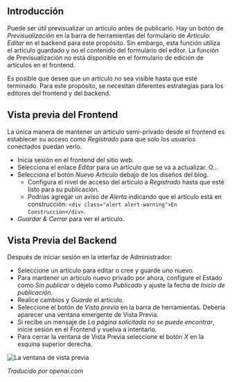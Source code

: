 <!-- Filename: J4.x:Article_Preview / Display title: Artículo: Vista previa  -->

## Introducción

Puede ser útil previsualizar un artículo antes de publicarlo. Hay un botón de *Previsualización* en la barra de herramientas del formulario de *Artículo: Editar* en el backend para este propósito. Sin embargo, esta función utiliza el artículo guardado y no el contenido del formulario del editor. La función de Previsualización no está disponible en el formulario de edición de artículos en el frontend.

Es posible que desee que un artículo no sea visible hasta que esté terminado. Para este propósito, se necesitan diferentes estrategias para los editores del frontend y del backend.

## Vista previa del Frontend

La única manera de mantener un artículo semi-privado desde el frontend es establecer su acceso como *Registrado* para que solo los usuarios conectados puedan verlo.

- Inicia sesión en el frontend del sitio web.
- Selecciona el enlace *Editar* para un artículo que se va a actualizar. O...
- Selecciona el botón *Nuevo Artículo* debajo de los diseños del blog.
  - Configura el nivel de acceso del artículo a *Registrado* hasta que esté listo para su publicación.
  - Podrías agregar un aviso de *Alerta* indicando que el artículo está en construcción: `<div class="alert alert-warning">En Construcción</div>`.
- *Guardar & Cerrar* para ver el artículo.

## Vista Previa del Backend

Después de iniciar sesión en la interfaz de Administrador:

- Seleccione un artículo para editar o cree y guarde uno nuevo.
- Para mantener un artículo nuevo privado por ahora, configure el Estado como *Sin publicar* o déjelo como *Publicado* y ajuste la fecha de *Inicio de publicación*.
- Realice cambios y *Guarde* el artículo.
- Seleccione el botón de *Vista previa* en la barra de herramientas. Debería aparecer una ventana emergente de Vista Previa.
- Si recibe un mensaje de *La página solicitada no se puede encontrar*, inicie sesión en el Frontend y vuelva a intentarlo.
- Para cerrar la ventana de Vista Previa seleccione el botón *X* en la esquina superior derecha.

![La ventana de vista previa](../../../en/images/getting-started/article-edit-preview.png)

*Traducido por openai.com*


